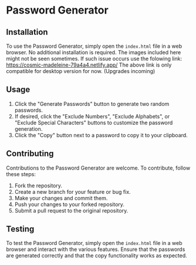 
# Password Generator

## Installation

To use the Password Generator, simply open the `index.html` file in a web browser. No additional installation is required. The images included here might not be seen sometimes. If such issue occurs use the folowing link:
https://cosmic-madeleine-79a4a4.netlify.app/
The above link is only compatible for desktop version for now. (Upgrades incoming)

## Usage

1. Click the "Generate Passwords" button to generate two random passwords.
2. If desired, click the "Exclude Numbers", "Exclude Alphabets", or "Exclude Special Characters" buttons to customize the password generation.
3. Click the "Copy" button next to a password to copy it to your clipboard.

## Contributing

Contributions to the Password Generator are welcome. To contribute, follow these steps:

1. Fork the repository.
2. Create a new branch for your feature or bug fix.
3. Make your changes and commit them.
4. Push your changes to your forked repository.
5. Submit a pull request to the original repository.

## Testing

To test the Password Generator, simply open the `index.html` file in a web browser and interact with the various features. Ensure that the passwords are generated correctly and that the copy functionality works as expected.

